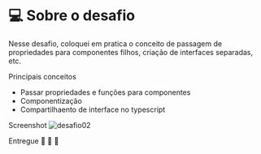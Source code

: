 # 💻 Sobre o desafio

Nesse desafio, coloquei em pratica o conceito de passagem de propriedades para componentes filhos, criação de interfaces separadas, etc.

Principais conceitos
- Passar propriedades e funções para componentes
- Componentização
- Compartilhaento de interface no typescript

Screenshot
![desafio02](https://user-images.githubusercontent.com/18725901/118734532-fc7f7400-b814-11eb-88ac-d89e5691bea1.png)

Entregue 🚀 🚀 🚀
